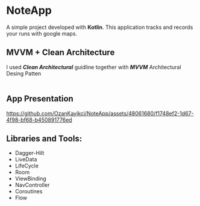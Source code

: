 # NoteApp

A simple project developed with <b>Kotlin</b>. This application tracks and records your runs with google maps.

## MVVM + Clean Architecture
I used *<B>Clean Architectural</B>* guidline together with *<B>MVVM</B>* Architectural Desing Patten
<br/>
<br/>

## App Presentation 

https://github.com/OzanKayikci/NoteApp/assets/48061680/f1748ef2-1d67-4f98-bf68-b450891776ed


## Libraries and Tools:
- Dagger-Hilt
- LiveData
- LifeCycle
- Room
- ViewBinding
- NavController
- Coroutines
- Flow




